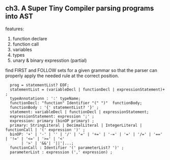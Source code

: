 ## ch3. A Super Tiny Compiler parsing programs into AST

features:

1. function declare
2. function call
3. variables
4. types
5. unary & binary expresstion (partial)

find FIRST and FOLLOW sets for a given grammar so that the parser can properly apply the needed rule at the correct position.

```
  prog = statementList? EOF;
  statementList = (variableDecl | functionDecl | expressionStatement)+ ;
  typeAnnotationn : ':' typeName;
  functionDecl: "function" Identifier "(" ")"  functionBody;
  functionBody : '{' statementList? '}' ;
  statement: variableDecl | functionDecl | expressionStatement;
  expressionStatement: expression ';' ;
  expression: primary (binOP primary) ;
  primary: StringLiteral | DecimalLiteral | IntegerLiteral | functionCall | '(' expression ')' ;
  binOP: '+' | '-' | '' | '/' | '=' | '+=' | '-=' | '=' | '/=' | '==' | '!=' | '<=' | '>=' | '<'
       | '>' | '&&'| '||'|...;
  functionCall : Identifier '(' parameterList? ')' ;
  parameterList : expression (',' expression) ;

```
